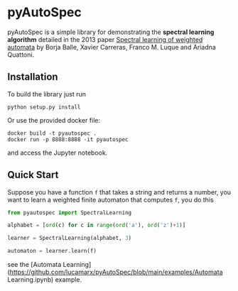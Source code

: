 pyAutoSpec
==========

pyAutoSpec is a simple library for demonstrating the **spectral learning
algorithm** detailed in the 2013 paper [Spectral learning of weighted
automata](https://www.cs.upc.edu/~aquattoni/AllMyPapers/mlj_2014.pdf) by Borja
Balle, Xavier Carreras, Franco M. Luque and Ariadna Quattoni.

Installation
------------

To build the library just run

    python setup.py install

Or use the provided docker file:

    docker build -t pyautospec .
    docker run -p 8888:8888 -it pyautospec

and access the Jupyter notebook.

Quick Start
-----------

Suppose you have a function `f` that takes a string and returns a number, you
want to learn a weighted finite automaton that computes `f`, you do this

```python
from pyautospec import SpectralLearning

alphabet = [ord(c) for c in range(ord('a'), ord('z')+1)]

learner = SpectralLearning(alphabet, 3)

automaton = learner.learn(f)
```

see the [Automata
Learning](https://github.com/lucamarx/pyAutoSpec/blob/main/examples/Automata
Learning.ipynb) example.
